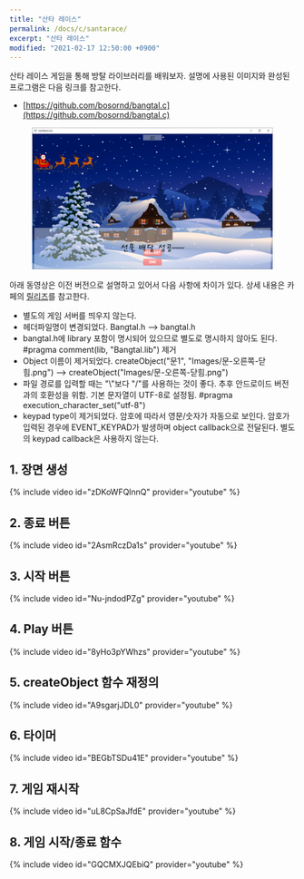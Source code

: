 ```yaml
---
title: "산타 레이스"
permalink: /docs/c/santarace/
excerpt: "산타 레이스"
modified: "2021-02-17 12:50:00 +0900"
---
```

산타 레이스 게임을 통해 방탈 라이브러리를 배워보자.
설명에 사용된 이미지와 완성된 프로그램은 다음 링크를 참고한다.
- [https://github.com/bosornd/bangtal.c](https://github.com/bosornd/bangtal.c)

<figure>
  <img src="/assets/images/santarace.png" alt="산타 레이스">
</figure>

아래 동영상은 이전 버전으로 설명하고 있어서 다음 사항에 차이가 있다.
상세 내용은 카페의 [릴리즈](https://cafe.naver.com/bangtal/5)를 참고한다.

- 별도의 게임 서버를 띄우지 않는다.
- 헤더파일명이 변경되었다. Bangtal.h --> bangtal.h
- bangtal.h에 library 포함이 명시되어 있으므로
  별도로 명시하지 않아도 된다. #pragma comment(lib, "Bangtal.lib") 제거
- Object 이름이 제거되었다.
  createObject("문1", "Images/문-오른쪽-닫힘.png")
  --> createObject("Images/문-오른쪽-닫힘.png")
- 파일 경로를 입력할 때는 "\\"보다 "/"를 사용하는 것이 좋다.
  추후 안드로이드 버전과의 호환성을 위함.
  기본 문자열이 UTF-8로 설정됨. #pragma execution_character_set("utf-8")
- keypad type이 제거되었다.
  암호에 따라서 영문/숫자가 자동으로 보인다.
  암호가 입력된 경우에 EVENT_KEYPAD가 발생하며 object callback으로 전달된다.
  별도의 keypad callback은 사용하지 않는다.

## 1. 장면 생성
{% include video id="zDKoWFQlnnQ" provider="youtube" %}

## 2. 종료 버튼
{% include video id="2AsmRczDa1s" provider="youtube" %}

## 3. 시작 버튼
{% include video id="Nu-jndodPZg" provider="youtube" %}

## 4. Play 버튼
{% include video id="8yHo3pYWhzs" provider="youtube" %}

## 5. createObject 함수 재정의
{% include video id="A9sgarjJDL0" provider="youtube" %}

## 6. 타이머
{% include video id="BEGbTSDu41E" provider="youtube" %}

## 7. 게임 재시작
{% include video id="uL8CpSaJfdE" provider="youtube" %}

## 8. 게임 시작/종료 함수
{% include video id="GQCMXJQEbiQ" provider="youtube" %}
